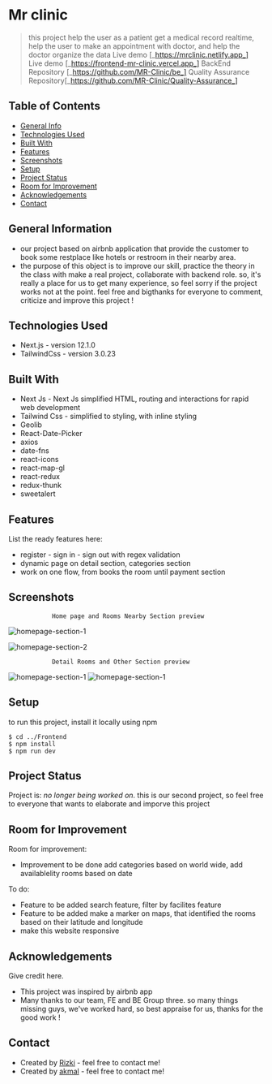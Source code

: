 # Mr clinic

> this project help the user as a patient get a medical record realtime, help the user to make an appointment with doctor, and help the doctor organize the data
> Live demo [_https://mrclinic.netlify.app_]
> Live demo [_https://frontend-mr-clinic.vercel.app_]
> BackEnd Repository [_https://github.com/MR-Clinic/be_]
> Quality Assurance Repository[_https://github.com/MR-Clinic/Quality-Assurance_]

## Table of Contents

- [General Info](#general-information)
- [Technologies Used](#technologies-used)
- [Built With](#Built-With)
- [Features](#features)
- [Screenshots](#screenshots)
- [Setup](#setup)
- [Project Status](#project-status)
- [Room for Improvement](#room-for-improvement)
- [Acknowledgements](#acknowledgements)
- [Contact](#contact)

## General Information

- our project based on airbnb application that provide the customer to book some restplace like hotels or restroom in their nearby area.
- the purpose of this object is to improve our skill, practice the theory in the class with make a real project, collaborate with backend role. so, it's really a place for us to get many experience, so feel sorry if the project works not at the point.
  feel free and bigthanks for everyone to comment, criticize and improve this project !

## Technologies Used

- Next.js - version 12.1.0
- TailwindCss - version 3.0.23

## Built With

- Next Js - Next Js simplified HTML, routing and interactions for rapid web development
- Tailwind Css - simplified to styling, with inline styling
- Geolib
- React-Date-Picker
- axios
- date-fns
- react-icons
- react-map-gl
- react-redux
- redux-thunk
- sweetalert

## Features

List the ready features here:

- register - sign in - sign out with regex validation
- dynamic page on detail section, categories section
- work on one flow, from books the room until payment section

## Screenshots

                Home page and Rooms Nearby Section preview

![homepage-section-1](./assets/homepage-section-1.png)

![homepage-section-2](./assets/Screenshot-categoriespage-bindmap.png)

                Detail Rooms and Other Section preview

![homepage-section-1](./assets/Payment.png)
![homepage-section-1](./assets/Booking.png)

## Setup

to run this project, install it locally using npm

```
$ cd ../Frontend
$ npm install
$ npm run dev
```

## Project Status

Project is: _no longer being worked on_. this is our second project, so feel free to everyone that wants to elaborate and imporve this project

## Room for Improvement

Room for improvement:

- Improvement to be done add categories based on world wide, add availablelity rooms based on date

To do:

- Feature to be added search feature, filter by facilites feature
- Feature to be added make a marker on maps, that identified the rooms based on their latitude and longitude
- make this website responsive

## Acknowledgements

Give credit here.

- This project was inspired by airbnb app
- Many thanks to our team, FE and BE Group three. so many things missing guys, we've worked hard, so best appraise for us, thanks for the good work !

## Contact

- Created by [Rizki](https://instagram.com/akmal) - feel free to contact me!
- Created by [akmal](https://instagram.com/trigha) - feel free to contact me!
